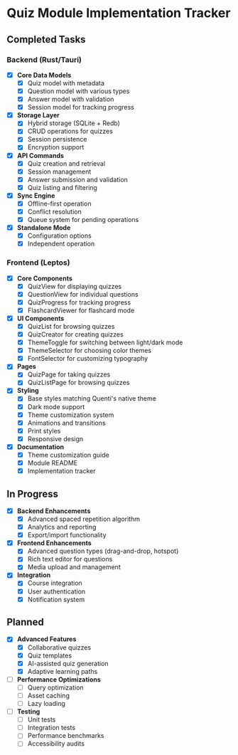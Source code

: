 # Quiz Module Implementation Tracker

## Completed Tasks

### Backend (Rust/Tauri)

- [x] **Core Data Models**
  - [x] Quiz model with metadata
  - [x] Question model with various types
  - [x] Answer model with validation
  - [x] Session model for tracking progress

- [x] **Storage Layer**
  - [x] Hybrid storage (SQLite + Redb)
  - [x] CRUD operations for quizzes
  - [x] Session persistence
  - [x] Encryption support

- [x] **API Commands**
  - [x] Quiz creation and retrieval
  - [x] Session management
  - [x] Answer submission and validation
  - [x] Quiz listing and filtering

- [x] **Sync Engine**
  - [x] Offline-first operation
  - [x] Conflict resolution
  - [x] Queue system for pending operations

- [x] **Standalone Mode**
  - [x] Configuration options
  - [x] Independent operation

### Frontend (Leptos)

- [x] **Core Components**
  - [x] QuizView for displaying quizzes
  - [x] QuestionView for individual questions
  - [x] QuizProgress for tracking progress
  - [x] FlashcardViewer for flashcard mode

- [x] **UI Components**
  - [x] QuizList for browsing quizzes
  - [x] QuizCreator for creating quizzes
  - [x] ThemeToggle for switching between light/dark mode
  - [x] ThemeSelector for choosing color themes
  - [x] FontSelector for customizing typography

- [x] **Pages**
  - [x] QuizPage for taking quizzes
  - [x] QuizListPage for browsing quizzes

- [x] **Styling**
  - [x] Base styles matching Quenti's native theme
  - [x] Dark mode support
  - [x] Theme customization system
  - [x] Animations and transitions
  - [x] Print styles
  - [x] Responsive design

- [x] **Documentation**
  - [x] Theme customization guide
  - [x] Module README
  - [x] Implementation tracker

## In Progress

- [x] **Backend Enhancements**
  - [x] Advanced spaced repetition algorithm
  - [x] Analytics and reporting
  - [x] Export/import functionality

- [x] **Frontend Enhancements**
  - [x] Advanced question types (drag-and-drop, hotspot)
  - [x] Rich text editor for questions
  - [x] Media upload and management

- [x] **Integration**
  - [x] Course integration
  - [x] User authentication
  - [x] Notification system

## Planned

- [x] **Advanced Features**
  - [x] Collaborative quizzes
  - [x] Quiz templates
  - [x] AI-assisted quiz generation
  - [x] Adaptive learning paths

- [ ] **Performance Optimizations**
  - [ ] Query optimization
  - [ ] Asset caching
  - [ ] Lazy loading

- [ ] **Testing**
  - [ ] Unit tests
  - [ ] Integration tests
  - [ ] Performance benchmarks
  - [ ] Accessibility audits
